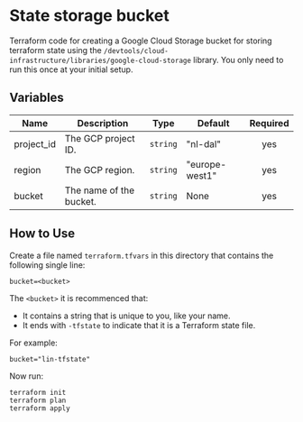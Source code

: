 # State storage bucket

Terraform code for creating a Google Cloud Storage bucket for storing terraform state using the `/devtools/cloud-infrastructure/libraries/google-cloud-storage` library.
You only need to run this once at your initial setup.

## Variables

| Name       | Description             | Type     | Default        | Required |
| ---------- | ----------------------- | -------- | -------------- | :------: |
| project_id | The GCP project ID.     | `string` | "nl-dal"       |   yes    |
| region     | The GCP region.         | `string` | "europe-west1" |   yes    |
| bucket     | The name of the bucket. | `string` | None           |   yes    |

## How to Use

Create a file named `terraform.tfvars` in this directory that contains the following single line:

```
bucket=<bucket>
```

The `<bucket>` it is recommenced that:

- It contains a string that is unique to you, like your name.
- It ends with `-tfstate` to indicate that it is a Terraform state file.

For example:

```
bucket="lin-tfstate"
```

Now run:

```shell
terraform init
terraform plan
terraform apply
```
